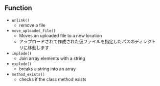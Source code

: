## Function

- `unlink()`  
    - remove a file
- `move_uploaded_file()`
    - Moves an uploaded file to a new location
    - アップロードされて作成された仮ファイルを指定したパスのディレクトリに移動します
- `implode() `
    - Join array elements with a string
- `explode() `
    - breaks a string into an array
- `method_exists()`
    - checks if the class method exists